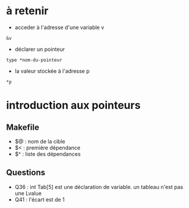 # à retenir
- acceder à l'adresse d'une variable v
```
&v
```
- déclarer un pointeur
```
type *nom-du-pointeur
```
- la valeur stockée à l'adresse p
```
*p
```
# introduction aux pointeurs
## Makefile
- $@ : nom de la cible
- $< : première dépendance
- $^ : liste des dépendances

## Questions
- Q36 : int Tab[5] est une déclaration de variable. un tableau n'est pas une Lvalue
- Q41 : l'écart est de 1

